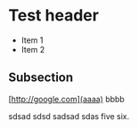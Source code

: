 # Test header

* Item 1
* Item 2

## Subsection

[http://google.com](aaaa)
bbbb

sdsad sdsd sadsad
sdas five six.